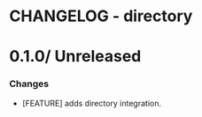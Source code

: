 # CHANGELOG - directory

0.1.0/ Unreleased
==================

### Changes

* [FEATURE] adds directory integration.
